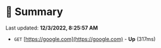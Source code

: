 # 📖 Summary
Last updated: **12/3/2022, 8:25:57 AM**

- `GET` [https://google.com](https://google.com) - **Up** (317ms)
